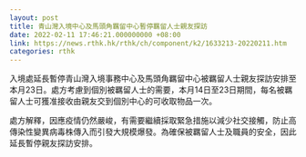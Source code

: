 ```yaml
---
layout: post
title: 青山灣入境中心及馬頭角羈留中心暫停羈留人士親友探訪
date: 2022-02-11 17:46:21.000000000 +08:00
link: https://news.rthk.hk/rthk/ch/component/k2/1633213-20220211.htm
categories: rthk
---
```


入境處延長暫停青山灣入境事務中心及馬頭角羈留中心被羈留人士親友探訪安排至本月23日。處方考慮到個別被羈留人士的需要，本月14日至23日期間，每名被羈留人士可獲准接收由親友交到個別中心的可收取物品一次。

處方解釋，因應疫情仍然嚴峻，有需要繼續採取緊急措施以減少社交接觸，防止高傳染性變異病毒株傳入而引發大規模爆發。為確保被羈留人士及職員的安全，因此延長暫停親友探訪安排。
